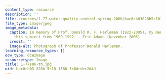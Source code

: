 ```yaml
---
content_type: resource
description: ''
file: /courses/1-77-water-quality-control-spring-2006/bac8cb03828b5c1815803c8dcdec2d4d_1-77s06-th.jpg
file_type: image/jpeg
image_metadata:
  caption: In memory of Prof. Donald R. F. Harleman (1922-2005), my mentor, who taught
    this subject from 1969-1992. --Eric Adams (November 2006)
  credit: ''
  image-alt: Photograph of Professor Donald Harleman.
learning_resource_types: []
ocw_type: OCWImage
resourcetype: Image
title: 1-77s06-th.jpg
uid: bac8cb03-828b-5c18-1580-3c8dcdec2d4d
---
```

